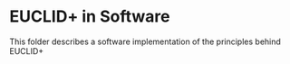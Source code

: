# EUCLID+ in Software

This folder describes a software implementation of the principles behind EUCLID+

